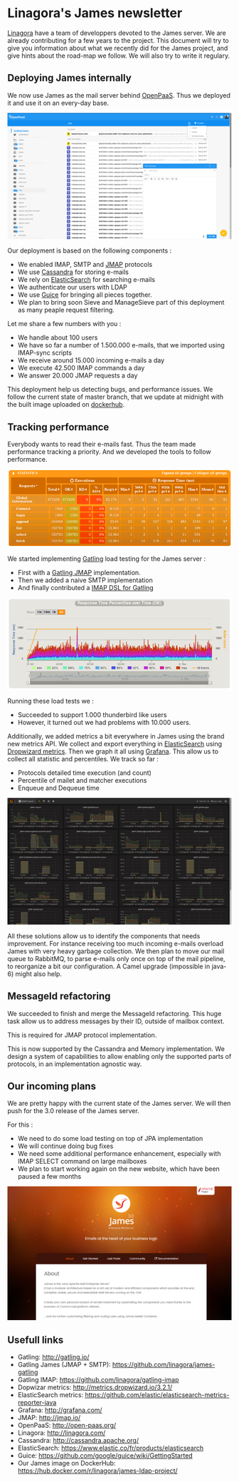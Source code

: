 # Linagora's James newsletter

[Linagora](http://linagora.com/) have a team of developpers devoted to the James server. We are already contributing for a few years to the project. This document will try to give you information about what we recently did for the James project, and give hints about the road-map we follow. We will also try to write it regulary.

## Deploying James internally

We now use James as the mail server behind [OpenPaaS](http://open-paas.org/). Thus we deployed it and use it on an every-day base.

![Visual of the James backed OpenPaaS deployment](openpaas.png)

Our deployment is based on the following components :
 - We enabled IMAP, SMTP and [JMAP](http://jmap.io/) protocols
 - We use [Cassandra](http://cassandra.apache.org/) for storing e-mails
 - We rely on [ElasticSearch](https://www.elastic.co/fr/products/elasticsearch) for searching e-mails
 - We authenticate our users with LDAP
 - We use [Guice](https://github.com/google/guice/wiki/GettingStarted) for bringing all pieces together.
 - We plan to bring soon Sieve and ManageSieve part of this deployment as many peaple request filtering.

Let me share a few numbers with you :

 - We handle about 100 users
 - We have so far a number of 1.500.000 e-mails, that we imported using IMAP-sync scripts
 - We receive around 15.000 incoming e-mails a day
 - We execute 42.500 IMAP commands a day
 - We answer 20.000 JMAP requests a day

This deployment help us detecting bugs, and performance issues. We follow the current state of master branch, that we update at midnight 
with the built image uploaded on [dockerhub](https://hub.docker.com/r/linagora/james-ldap-project/).

## Tracking performance

Everybody wants to read their e-mails fast. Thus the team made performance tracking a priority. And we developed the tools to follow performance.

![Result of 1.000 thunderbird like users](gatling1.png)

We started implementing [Gatling](http://gatling.io/) load testing for the James server :

  - First with a [Gatling JMAP](https://github.com/linagora/james-gatling) implementation.
  - Then we added a naive SMTP implementation
  - And finally contributed a [IMAP DSL for Gatling](https://github.com/linagora/gatling-imap)

![Result graph of 1.000 thunderbird like users](gatling2.png)

Running these load tests we :

  - Succeeded to support 1.000 thunderbird like users
  - However, it turned out we had problems with 10.000 users.

Additionally, we added metrics a bit everywhere in James using the brand new metrics API. We collect and export everything in [ElasticSearch](https://github.com/elastic/elasticsearch-metrics-reporter-java) using [Dropwizard metrics](http://metrics.dropwizard.io/3.2.1/). Then we graph it all using [Grafana](http://grafana.com/). This allow us to collect all statistic and percentiles. We track so far :

  - Protocols detailed time execution (and count)
  - Percentile of mailet and matcher executions
  - Enqueue and Dequeue time
  
![James metrics and percentile for the JMAP protocol](grafana.png)

All these solutions allow us to identify the components that needs improvement. For instance receiving too much incoming e-mails overload James with very heavy garbage collection. We then plan to move our mail queue to RabbitMQ, to parse e-mails only once on top of the mail pipeline, to reorganize a bit our configuration. A Camel upgrade (impossible in java-6) might also help.
 
 ## MessageId refactoring
 
 We succeeded to finish and merge the MessageId refactoring. This huge task allow us to address messages by their ID, outside of mailbox context.
 
 This is required for JMAP protocol implementation.
 
 This is now supported by the Cassandra and Memory implementation. We design a system of capabilities to allow enabling only the supported parts of protocols, in an implementation agnostic way.
 
 ## Our incoming plans
 

We are pretty happy with the current state of the James server. We will then push for the 3.0 release of the James server.

For this :

  - We need to do some load testing on top of JPA implementation
  - We will continue doing bug fixes
  - We need some additional performance enhancement, especially with IMAP SELECT command on large mailboxes
  - We plan to start working again on the new website, which have been paused a few months

![Overview of the future website](website.png)

## Usefull links

 - Gatling: http://gatling.io/
 - Gatling James (JMAP + SMTP): https://github.com/linagora/james-gatling
 - Gatling IMAP: https://github.com/linagora/gatling-imap
 - Dopwizar metrics: http://metrics.dropwizard.io/3.2.1/
 - ElasticSearch metrics: https://github.com/elastic/elasticsearch-metrics-reporter-java
 - Grafana: http://grafana.com/
 - JMAP: http://jmap.io/
 - OpenPaaS: http://open-paas.org/
 - Linagora: http://linagora.com/
 - Cassandra: http://cassandra.apache.org/
 - ElasticSearch: https://www.elastic.co/fr/products/elasticsearch
 - Guice: https://github.com/google/guice/wiki/GettingStarted
 - Our James image on DockerHub: https://hub.docker.com/r/linagora/james-ldap-project/

 
 
 
 
 
 
 
